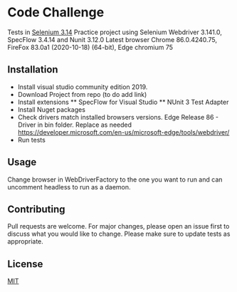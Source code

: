 ﻿# Code Challenge 

Tests in [Selenium 3.14](https://www.selenium.dev/downloads/)
Practice project using Selenium Webdriver 3.141.0, SpecFlow 3.4.14 and Nunit 3.12.0
Latest browser Chrome 86.0.4240.75, FireFox 83.0a1 (2020-10-18) (64-bit), Edge chromium 75 

## Installation

* Install visual studio community edition 2019.
* Download Project from repo (to do add link)
* Install extensions
** SpecFlow for Visual Studio 
** NUnit 3 Test Adapter
* Install Nuget packages
* Check drivers match installed browsers versions.
Edge Release 86 - Driver in bin folder. Replace as needed
https://developer.microsoft.com/en-us/microsoft-edge/tools/webdriver/
* Run tests

## Usage
Change browser in WebDriverFactory to the one you want to run and can uncomment headless 
to run as a daemon.

## Contributing
Pull requests are welcome. For major changes, please open an issue first to discuss what you would like to change.
Please make sure to update tests as appropriate.

## License
[MIT](https://choosealicense.com/licenses/mit/)